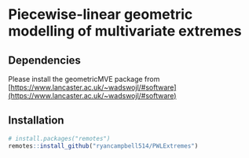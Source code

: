 # Piecewise-linear geometric modelling of multivariate extremes

## Dependencies

Please install the geometricMVE package from [https://www.lancaster.ac.uk/~wadswojl/#software](https://www.lancaster.ac.uk/~wadswojl/#software)

## Installation
``` r
# install.packages("remotes")
remotes::install_github("ryancampbell514/PWLExtremes")
```
